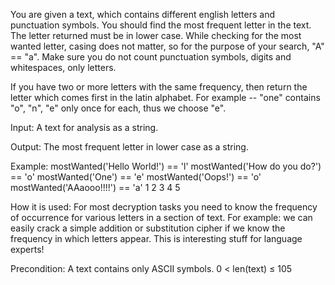 You are given a text, which contains different english letters and punctuation symbols. You should find the most frequent letter in the text. The letter returned must be in lower case.
While checking for the most wanted letter, casing does not matter, so for the purpose of your search, "A" == "a". Make sure you do not count punctuation symbols, digits and whitespaces, only letters.

If you have two or more letters with the same frequency, then return the letter which comes first in the latin alphabet. For example -- "one" contains "o", "n", "e" only once for each, thus we choose "e".

Input: A text for analysis as a string.

Output: The most frequent letter in lower case as a string.

Example:
mostWanted('Hello World!') == 'l'
mostWanted('How do you do?') == 'o'
mostWanted('One') == 'e'
mostWanted('Oops!') == 'o'
mostWanted('AAaooo!!!!') == 'a'
1
2
3
4
5

How it is used: For most decryption tasks you need to know the frequency of occurrence for various letters in a section of text. For example: we can easily crack a simple addition or substitution cipher if we know the frequency in which letters appear. This is interesting stuff for language experts!

Precondition:
A text contains only ASCII symbols.
0 < len(text) ≤ 105 
